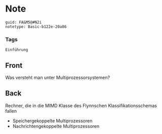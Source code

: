 # Note
```
guid: FA&M5@#N2i
notetype: Basic-b122e-20a86
```

### Tags
```
Einführung
```

## Front
Was versteht man unter Multiprozessorsystemen?

## Back
Rechner, die in die MIMD Klasse
des Flynnschen Klassifikationsschemas fallen
- Speichergekoppelte Multiprozessoren
- Nachrichtengekoppelte Multiprozessoren
